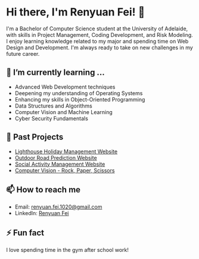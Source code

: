 # Hi there, I'm Renyuan Fei! 👋

I'm a Bachelor of Computer Science student at the University of Adelaide, with skills in Project Management, Coding Development, and Risk Modeling. I enjoy learning knowledge related to my major and spending time on Web Design and Development. I'm always ready to take on new challenges in my future career.

## 🌱 I’m currently learning ...

- Advanced Web Development techniques
- Deepening my understanding of Operating Systems
- Enhancing my skills in Object-Oriented Programming
- Data Structures and Algorithms
- Computer Vision and Machine Learning
- Cyber Security Fundamentals

## 💼 Past Projects

- [Lighthouse Holiday Management Website](http://43.136.114.8/)
- [Outdoor Road Prediction Website](https://github.cs.adelaide.edu.au/a1225127/CYCOUT6)
- [Social Activity Management Website](https://github.com/renyuan-fei/wdc_project)
- [Computer Vision - Rock, Paper, Scissors](https://github.com/renyuan-fei/CV/tree/master/Final)

## 📫 How to reach me

- Email: renyuan.fei.1020@gmail.com
- LinkedIn: [Renyuan Fei](https://www.linkedin.com/in/renyuan-fei)

## ⚡ Fun fact

I love spending time in the gym after school work!

